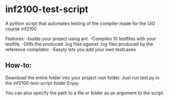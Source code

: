 inf2100-test-script
===================

A python script that automates testing of the compiler made for the UiO course inf2100

Features:
-builds your project using ant.
-Compiles 10 testfiles with your testfile.
-Diffs the produced .log files against .log files produced by the reference compilator.
-Easyly lets you add your own testcases  

How-to:
--------------
Download the entire folder into your project root folder.
Just run test.py in the inf2100-test-script folder
Enjoy

You can also specify the path to a file or folder as an argument to the script.

